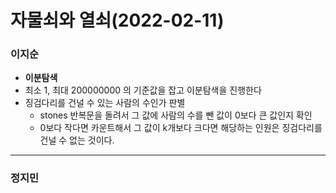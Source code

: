 # 자물쇠와 열쇠(2022-02-11)
### 이지순
* **이분탐색**
* 최소 1, 최대 200000000 의 기준값을 잡고 이분탐색을 진행한다
* 징검다리를 건널 수 있는 사람의 수인가 판별
  * stones 반복문을 돌려서 그 값에 사람의 수를 뺀 값이 0보다 큰 값인지 확인
  * 0보다 작다면 카운트해서 그 값이 k개보다 크다면 해당하는 인원은 징검다리를 건널 수 없는 것이다.

---
### 정지민
